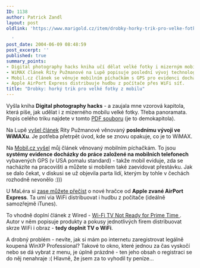 ```yaml
---
ID: 1138
author: Patrick Zandl
layout: post
oldlink: 'https://www.marigold.cz/item/drobky-horky-trik-pro-velke-fotky-z-mobilu

  '
post_date: 2004-06-09 08:48:59
post_excerpt: ''
published: true
summary_points:
- Digital photography hacks kniha učí dělat velké fotky i mizerným mobilem.
- WiMAX článek Rity Pužmanové na Lupě popisuje poslední vývoj technologie.
- Mobil.cz článek se věnuje mobilním píchačkám s GPS pro evidenci docházky.
- Apple AirPort Express distribuuje hudbu z počítače přes WiFi síť.
title: "Drobky: horký trik pro velké fotky z mobilu"
---
```


<p>
Vyšla kniha <b>Digital photography hacks</b> - a zaujala mne vzorová kapitola, která píše, jak udělat i z mizerného mobilu velké fotky. Třeba panoramata. Popis celého triku najdete v tomto <a href="http://www.oreilly.com/catalog/digphotohks/chapter/hack82.pdf">PDF souboru</a> (je to demokapitola).</p>

<p>
Na Lupě <a href="http://www.lupa.cz/clanek.php3?show=3426">vyšel článek</a> Rity Pužmanové věnovaný <b>poslednímu vývoji ve WiMAXu</b>. Je potřeba přetrpět úvod, kde se znovu opakuje, co je to WiMAX. </p>

<p>
Na <a href="http://mobil.idnes.cz/mobilni_komunikace/mobilni_technologie/zpravy-mobilni_technologie/gps040609.html">Mobil.cz vyšel</a> můj článek věnovaný mobilním píchačkám. To jsou <b>systémy evidence docházky do práce založené na mobilních telefonech</b> vybavených GPS (v USA pomalu standard) - takže mobil eviduje, zda se nacházíte na pracovišti a můžete si mobilem také zaevidovat přestávku. Jak se dalo čekat, v diskusi se už objevila parta lidí, kterým by tohle v čechách rozhodně nevonělo :)))</p>

<p>
U MaLéra si <a href="http://www.maler.cz/index.php?id=79">zase můžete přečíst</a> o nové hračce od <b>Apple zvané AirPort Express</b>. Ta umí via WiFi distribuovat i hudbu z počítače (ideálně samozřejmě iTunes).</p>

<p>
To vhodně doplní článek z Wired - <a href="http://www.wired.com/news/gizmos/0,1452,63680,00.html?tw=wn_story_related">Wi-Fi TV Not Ready for Prime Time </a>. Autor v něm popisuje produkty a pokusy jednotlivých firem distribuovat skrze WiFi i obraz - <b>tedy doplnit TV o WiFi</b>. </p>

<p>
A drobný problém - nevíte, jak si mám po internetu zaregistrovat legálně koupená WinXP Professional? Takové to okno, které jednou za čas vyskočí nebo se dá vybrat z menu, je úplně prázdné - ten jeho obsah o registraci se do něj nenahraje :( Hlavně, že jsem za to vyhodil ty peníze...
</p>